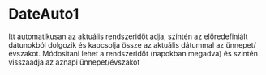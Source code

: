 # DateAuto1
Itt automatikusan az aktuális rendszeridőt adja, szintén az előredefiniált dátunokból dolgozik és kapcsolja össze az aktuális dátummal az ünnepet/évszakot.
Módositani lehet a rendszeridőt (napokban megadva) és szintén visszaadja az aznapi ünnepet/évszakot
